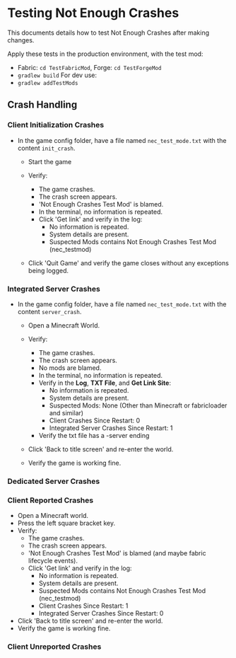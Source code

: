 # Testing Not Enough Crashes
This documents details how to test Not Enough Crashes after making changes.

Apply these tests in the production environment, with the test mod:
- Fabric: `cd TestFabricMod`, Forge: `cd TestForgeMod`
- `gradlew build`
  For dev use:
- `gradlew addTestMods`

## Crash Handling

### Client Initialization Crashes
- In the game config folder, have a file named `nec_test_mode.txt` with the content `init_crash`.
  - Start the game
  - Verify:
    - The game crashes.
    - The crash screen appears.
    - 'Not Enough Crashes Test Mod' is blamed.
    - In the terminal, no information is repeated.
    - Click 'Get link' and verify in the log:
      - No information is repeated.
      - System details are present.
      - Suspected Mods contains Not Enough Crashes Test Mod (nec_testmod)

  - Click 'Quit Game' and verify the game closes without any exceptions being logged.
### Integrated Server Crashes
- In the game config folder, have a file named `nec_test_mode.txt` with the content `server_crash`.
  - Open a Minecraft World.
  - Verify:
    - The game crashes.
    - The crash screen appears.
    - No mods are blamed.
    - In the terminal, no information is repeated.
    - Verify in the **Log**, **TXT File**, and **Get Link Site**:
      - No information is repeated.
      - System details are present.
      - Suspected Mods: None (Other than Minecraft or fabricloader and similar)
      - Client Crashes Since Restart: 0
      - Integrated Server Crashes Since Restart: 1
    - Verify the txt file has a -server ending

  - Click 'Back to title screen' and re-enter the world.
  - Verify the game is working fine.

### Dedicated Server Crashes

### Client Reported Crashes
- Open a Minecraft world.
- Press the left square bracket key.
- Verify:
  - The game crashes.
  - The crash screen appears.
  - 'Not Enough Crashes Test Mod' is blamed (and maybe fabric lifecycle events).
  - Click 'Get link' and verify in the log:
    - No information is repeated.
    - System details are present.
    - Suspected Mods contains Not Enough Crashes Test Mod (nec_testmod)
    - Client Crashes Since Restart: 1
    - Integrated Server Crashes Since Restart: 0
- Click 'Back to title screen' and re-enter the world.
- Verify the game is working fine.

### Client Unreported Crashes